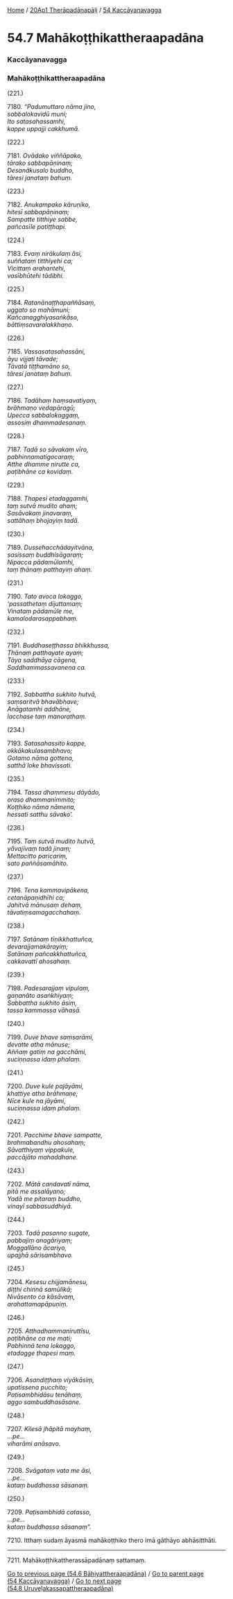 
[Home](/) / [20Ap1 Therāpadānapāḷi](/tipitaka/20Ap1.md) / [54 Kaccāyanavagga](/tipitaka/20Ap1/54.md)

# 54.7 Mahākoṭṭhikattheraapadāna

### Kaccāyanavagga

### Mahākoṭṭhikattheraapadāna

(221.)

7180\. _“Padumuttaro nāma jino,_  
_sabbalokavidū muni;_  
_Ito satasahassamhi,_  
_kappe uppajji cakkhumā._  


(222.)

7181\. _Ovādako viññāpako,_  
_tārako sabbapāṇinaṃ;_  
_Desanākusalo buddho,_  
_tāresi janataṃ bahuṃ._  


(223.)

7182\. _Anukampako kāruṇiko,_  
_hitesī sabbapāṇinaṃ;_  
_Sampatte titthiye sabbe,_  
_pañcasīle patiṭṭhapi._  


(224.)

7183\. _Evaṃ nirākulaṃ āsi,_  
_suññataṃ titthiyehi ca;_  
_Vicittaṃ arahantehi,_  
_vasībhūtehi tādibhi._  


(225.)

7184\. _Ratanānaṭṭhapaññāsaṃ,_  
_uggato so mahāmuni;_  
_Kañcanagghiyasaṅkāso,_  
_bāttiṃsavaralakkhaṇo._  


(226.)

7185\. _Vassasatasahassāni,_  
_āyu vijjati tāvade;_  
_Tāvatā tiṭṭhamāno so,_  
_tāresi janataṃ bahuṃ._  


(227.)

7186\. _Tadāhaṃ haṃsavatiyaṃ,_  
_brāhmaṇo vedapāragū;_  
_Upecca sabbalokaggaṃ,_  
_assosiṃ dhammadesanaṃ._  


(228.)

7187\. _Tadā so sāvakaṃ vīro,_  
_pabhinnamatigocaraṃ;_  
_Atthe dhamme nirutte ca,_  
_paṭibhāne ca kovidaṃ._  


(229.)

7188\. _Ṭhapesi etadaggamhi,_  
_taṃ sutvā mudito ahaṃ;_  
_Sasāvakaṃ jinavaraṃ,_  
_sattāhaṃ bhojayiṃ tadā._  


(230.)

7189\. _Dussehacchādayitvāna,_  
_sasissaṃ buddhisāgaraṃ;_  
_Nipacca pādamūlamhi,_  
_taṃ ṭhānaṃ patthayiṃ ahaṃ._  


(231.)

7190\. _Tato avoca lokaggo,_  
_‘passathetaṃ dijuttamaṃ;_  
_Vinataṃ pādamūle me,_  
_kamalodarasappabhaṃ._  


(232.)

7191\. _Buddhaseṭṭhassa bhikkhussa,_  
_Ṭhānaṃ patthayate ayaṃ;_  
_Tāya saddhāya cāgena,_  
_Saddhammassavanena ca._  


(233.)

7192\. _Sabbattha sukhito hutvā,_  
_saṃsaritvā bhavābhave;_  
_Anāgatamhi addhāne,_  
_lacchase taṃ manorathaṃ._  


(234.)

7193\. _Satasahassito kappe,_  
_okkākakulasambhavo;_  
_Gotamo nāma gottena,_  
_satthā loke bhavissati._  


(235.)

7194\. _Tassa dhammesu dāyādo,_  
_oraso dhammanimmito;_  
_Koṭṭhiko nāma nāmena,_  
_hessati satthu sāvako’._  


(236.)

7195\. _Taṃ sutvā mudito hutvā,_  
_yāvajīvaṃ tadā jinaṃ;_  
_Mettacitto paricariṃ,_  
_sato paññāsamāhito._  


(237.)

7196\. _Tena kammavipākena,_  
_cetanāpaṇidhīhi ca;_  
_Jahitvā mānusaṃ dehaṃ,_  
_tāvatiṃsamagacchahaṃ._  


(238.)

7197\. _Satānaṃ tīṇikkhattuñca,_  
_devarajjamakārayiṃ;_  
_Satānaṃ pañcakkhattuñca,_  
_cakkavattī ahosahaṃ._  


(239.)

7198\. _Padesarajjaṃ vipulaṃ,_  
_gaṇanāto asaṅkhiyaṃ;_  
_Sabbattha sukhito āsiṃ,_  
_tassa kammassa vāhasā._  


(240.)

7199\. _Duve bhave saṃsarāmi,_  
_devatte atha mānuse;_  
_Aññaṃ gatiṃ na gacchāmi,_  
_suciṇṇassa idaṃ phalaṃ._  


(241.)

7200\. _Duve kule pajāyāmi,_  
_khattiye atha brāhmaṇe;_  
_Nīce kule na jāyāmi,_  
_suciṇṇassa idaṃ phalaṃ._  


(242.)

7201\. _Pacchime bhave sampatte,_  
_brahmabandhu ahosahaṃ;_  
_Sāvatthiyaṃ vippakule,_  
_paccājāto mahaddhane._  


(243.)

7202\. _Mātā candavatī nāma,_  
_pitā me assalāyano;_  
_Yadā me pitaraṃ buddho,_  
_vinayī sabbasuddhiyā._  


(244.)

7203\. _Tadā pasanno sugate,_  
_pabbajiṃ anagāriyaṃ;_  
_Moggallāno ācariyo,_  
_upajjhā sārisambhavo._  


(245.)

7204\. _Kesesu chijjamānesu,_  
_diṭṭhi chinnā samūlikā;_  
_Nivāsento ca kāsāvaṃ,_  
_arahattamapāpuṇiṃ._  


(246.)

7205\. _Atthadhammaniruttīsu,_  
_paṭibhāne ca me mati;_  
_Pabhinnā tena lokaggo,_  
_etadagge ṭhapesi maṃ._  


(247.)

7206\. _Asandiṭṭhaṃ viyākāsiṃ,_  
_upatissena pucchito;_  
_Paṭisambhidāsu tenāhaṃ,_  
_aggo sambuddhasāsane._  


(248.)

7207\. _Kilesā jhāpitā mayhaṃ,_  
_…pe…_  
_viharāmi anāsavo._  


(249.)

7208\. _Svāgataṃ vata me āsi,_  
_…pe…_  
_kataṃ buddhassa sāsanaṃ._  


(250.)

7209\. _Paṭisambhidā catasso,_  
_…pe…_  
_kataṃ buddhassa sāsanaṃ”._  


7210\. Itthaṃ sudaṃ āyasmā mahākoṭṭhiko thero imā gāthāyo abhāsitthāti.

---

7211\. Mahākoṭṭhikattherassāpadānaṃ sattamaṃ.



[Go to previous page (54.6 Bāhiyattheraapadāna)](/tipitaka/20Ap1/54/54.6.md) / [Go to parent page (54 Kaccāyanavagga)](/tipitaka/20Ap1/54.md) / [Go to next page (54.8 Uruveḷakassapattheraapadāna)](/tipitaka/20Ap1/54/54.8.md)


